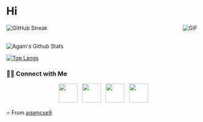 <h1> Hi </h1>
<img align="right" alt="GIF" src="https://www.google.com/imgres?imgurl=https%3A%2F%2Fmedia.licdn.com%2Fdms%2Fimage%2FD5605AQGhMVu5kEBkIA%2Fvideocover-low%2F0%2F1688546078930%3Fe%3D2147483647%26v%3Dbeta%26t%3DNHu6rM8VS8wKtgZErg3zrQRzFrAEWzkfTNzt2CVuczk&tbnid=JMzbU3Er04JcNM&vet=12ahUKEwj99qCI0YyEAxUJUWwGHS-PCS4QMygAegQIARAy..i&imgrefurl=https%3A%2F%2Fwww.linkedin.com%2Fposts%2Fshinyay_kubernetes-platformengineering-cognitiveload-activity-7082275609443237888-3WH1&docid=Zukds-xH0zNFLM&w=648&h=360&q=heaven%20in%20hell%20kubernetes%20gif&ved=2ahUKEwj99qCI0YyEAxUJUWwGHS-PCS4QMygAegQIARAy/>
<h3> 👨🏻‍💻 About Me </h3>

- 🔭 &nbsp; Learning/exploring CNCF landscape
- 🤔 &nbsp; Exploring new technologies and developing software solutions and quick hacks.
- 🎓 &nbsp; CS Grad (2019)
- 💼 &nbsp; Azure/AWS - SysOps/Implementation for the new projects and ITSM
- 🌱 &nbsp; Sustainable Infra
- ✍️ &nbsp; Experimenting with New tech trends as hobbies. 

<h3>🛠 Tech Stack</h3>

- 💻 MEVN  
- 🌐 &nbsp; Full-Stack | VueJS | HTML | CSS | JavaScript | Bootstrap | Sass | Tailwind 
- 🛢 &nbsp; MongoDB | Firebase | Postman

[![GitHub Streak](https://github-readme-streak-stats.herokuapp.com?user=agamcse9&theme=submarine-flowers&border_radius=5&fire=DD701B)](https://git.io/streak-stats)

<br>

<img align="center" src="https://github-readme-stats.vercel.app/api?username=agamcse9&include_all_commits=true&count_private=true&show_icons=true&line_height=20&title_color=7A7ADB&icon_color=2234AE&text_color=D3D3D3&bg_color=0,000000,130F40" alt="Agam's Github Stats">

</br>



[![Top Langs](https://github-readme-stats.vercel.app/api/top-langs/?username=agamcse9&layout=compact&text_color=daf7dc&bg_color=151515)](https://github.com/agamcse9/github-readme-stats)




<h3> 🤝🏻 Connect with Me </h3>

<p align="center">
&nbsp; <a href="https://twitter.com/agam001_" target="_blank" rel="noopener noreferrer"><img src="https://img.icons8.com/plasticine/100/000000/twitter.png" width="50" /></a>  
&nbsp; <a href="https://www.linkedin.com/in/agam1/" target="_blank" rel="noopener noreferrer"><img src="https://img.icons8.com/plasticine/100/000000/instagram-new.png" width="50" /></a>  
&nbsp; <a href="https://www.linkedin.com/in/agam1/" target="_blank" rel="noopener noreferrer"><img src="https://img.icons8.com/plasticine/100/000000/linkedin.png" width="50" /></a>
&nbsp; <a href="mailto:adam0012@protonmail.com" target="_blank" rel="noopener noreferrer"><img src="https://img.icons8.com/plasticine/100/000000/gmail.png"  width="50" /></a>
</p>

⭐️ From [agamcse9](https://github.com/agamcse9)
